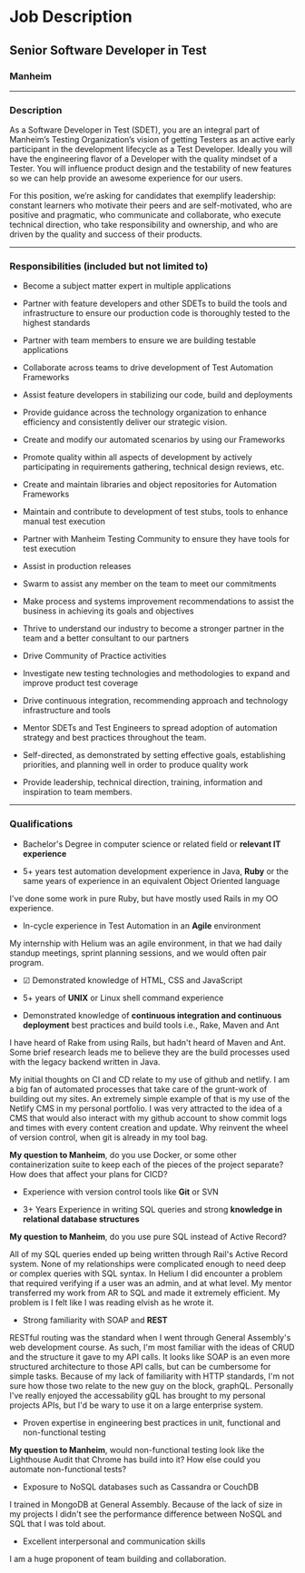 # Job Description

## Senior Software Developer in Test

### Manheim

---

### Description

As a Software Developer in Test (SDET), you are an integral part of Manheim’s Testing Organization’s vision of getting Testers as an active early participant in the development lifecycle as a Test Developer. Ideally you will have the engineering flavor of a Developer with the quality mindset of a Tester. You will influence product design and the testability of new features so we can help provide an awesome experience for our users.

For this position, we’re asking for candidates that exemplify leadership: constant learners who motivate their peers and are self-motivated, who are positive and pragmatic, who communicate and collaborate, who execute technical direction, who take responsibility and ownership, and who are driven by the quality and success of their products.

---

### Responsibilities (included but not limited to)

- Become a subject matter expert in multiple applications

- Partner with feature developers and other SDETs to build the tools and infrastructure to ensure our production code is thoroughly tested to the highest standards

- Partner with team members to ensure we are building testable applications

- Collaborate across teams to drive development of Test Automation Frameworks

- Assist feature developers in stabilizing our code, build and deployments

- Provide guidance across the technology organization to enhance efficiency and consistently deliver our strategic vision.

- Create and modify our automated scenarios by using our Frameworks

- Promote quality within all aspects of development by actively participating in requirements gathering, technical design reviews, etc.

- Create and maintain libraries and object repositories for Automation Frameworks

- Maintain and contribute to development of test stubs, tools to enhance manual test execution

- Partner with Manheim Testing Community to ensure they have tools for test execution

- Assist in production releases

- Swarm to assist any member on the team to meet our commitments

- Make process and systems improvement recommendations to assist the business in achieving its goals and objectives

- Thrive to understand our industry to become a stronger partner in the team and a better consultant to our partners

- Drive Community of Practice activities

- Investigate new testing technologies and methodologies to expand and improve product test coverage

- Drive continuous integration, recommending approach and technology infrastructure and tools

- Mentor SDETs and Test Engineers to spread adoption of automation strategy and best practices throughout the team.

- Self-directed, as demonstrated by setting effective goals, establishing priorities, and planning well in order to produce quality work

- Provide leadership, technical direction, training, information and inspiration to team members.

---

### Qualifications

- Bachelor's Degree in computer science or related field or **relevant IT experience**

- 5+ years test automation development experience in Java, **Ruby** or the same years of experience in an equivalent Object Oriented language

I've done some work in pure Ruby, but have mostly used Rails in my OO experience.

- In-cycle experience in Test Automation in an **Agile** environment

My internship with Helium was an agile environment, in that we had daily standup meetings, sprint planning sessions, and we would often pair program.

- &#9745; Demonstrated knowledge of HTML, CSS and JavaScript

- 5+ years of **UNIX** or Linux shell command experience

- Demonstrated knowledge of **continuous integration and continuous deployment** best practices and build tools i.e., Rake, Maven and Ant

I have heard of Rake from using Rails, but hadn't heard of Maven and Ant. Some brief research leads me to believe they are the build processes used with the legacy backend written in Java.

My initial thoughts on CI and CD relate to my use of github and netlify. I am a big fan of automated processes that take care of the grunt-work of building out my sites. An extremely simple example of that is my use of the Netlify CMS in my personal portfolio. I was very attracted to the idea of a CMS that would also interact with my github account to show commit logs and times with every content creation and update. Why reinvent the wheel of version control, when git is already in my tool bag.

**My question to Manheim**, do you use Docker, or some other containerization suite to keep each of the pieces of the project separate? How does that affect your plans for CICD?

- Experience with version control tools like **Git** or SVN

- 3+ Years Experience in writing SQL queries and strong **knowledge in relational database structures**

**My question to Manheim**, do you use pure SQL instead of Active Record?

All of my SQL queries ended up being written through Rail's Active Record system. None of my relationships were complicated enough to need deep or complex queries with SQL syntax. In Helium I did encounter a problem that required verifying if a user was an admin, and at what level. My mentor transferred my work from AR to SQL and made it extremely efficient. My problem is I felt like I was reading elvish as he wrote it.

- Strong familiarity with SOAP and **REST**

RESTful routing was the standard when I went through General Assembly's web development course. As such, I'm most familiar with the ideas of CRUD and the structure it gave to my API calls. It looks like SOAP is an even more structured architecture to those API calls, but can be cumbersome for simple tasks. Because of my lack of familiarity with HTTP standards, I'm not sure how those two relate to the new guy on the block, graphQL. Personally I've really enjoyed the accessability gQL has brought to my personal projects APIs, but I'd be wary to use it on a large enterprise system.

- Proven expertise in engineering best practices in unit, functional and non-functional testing

**My question to Manheim**, would non-functional testing look like the Lighthouse Audit that Chrome has build into it? How else could you automate non-functional tests?

- Exposure to NoSQL databases such as Cassandra or CouchDB

I trained in MongoDB at General Assembly. Because of the lack of size in my projects I didn't see the performance difference between NoSQL and SQL that I was told about.

- Excellent interpersonal and communication skills

I am a huge proponent of team building and collaboration.
